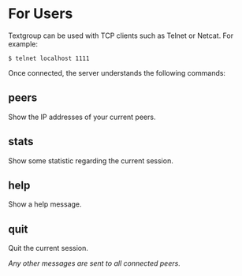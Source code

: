 # For Users

Textgroup can be used with TCP clients such as Telnet or Netcat. For example:

```shell
$ telnet localhost 1111
```

Once connected, the server understands the following commands:

## peers

Show the IP addresses of your current peers.

## stats

Show some statistic regarding the current session.

## help

Show a help message.

## quit

Quit the current session.

_Any other messages are sent to all connected peers._
